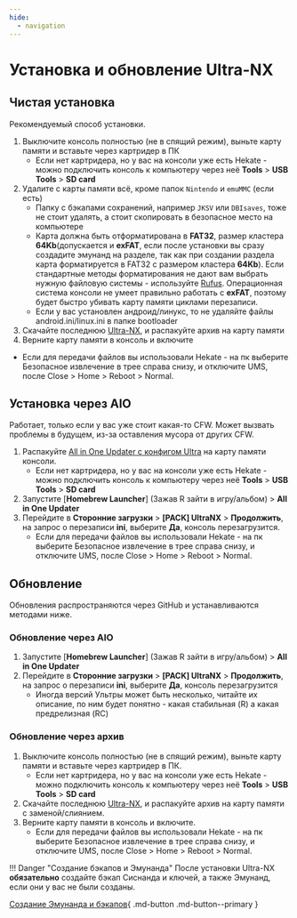 ```yaml
---
hide:
  - navigation
---
```


# Установка и обновление Ultra-NX
## **Чистая установка**

Рекомендуемый способ установки.

1. Выключите консоль полностью (не в спящий режим), выньте карту памяти и вставьте через картридер в ПК
    - Если нет картридера, но у вас на консоли уже есть Hekate - можно подключить консоль к компьютеру через неё **Tools** > **USB Tools** > **SD card**
2. Удалите с карты памяти всё, кроме папок `Nintendo` и `emuMMC` (если есть)
   - Папку с бэкапами сохранений, например `JKSV` или `DBIsaves`, тоже не стоит удалять, а стоит скопировать в безопасное место на компьютере
   - Карта должна быть отформатирована в **FAT32**, размер кластера **64Kb**(допускается и **exFAT**, если после установки вы сразу создадите эмунанд на разделе, так как при создании раздела карта форматируется в FAT32 с размером кластера **64Kb**). Если стандартные методы форматирования не дают вам выбрать нужную файловую системы - используйте [Rufus](https://rufus.ie/ru/). Операционная система консоли не умеет правильно работать с **exFAT**, поэтому будет быстро убивать карту памяти циклами перезаписи.
   - Если у вас установлен андроид/линукс, то не удаляйте файлы android.ini/linux.ini в папке bootloader
3. Скачайте последнюю [Ultra-NX](https://github.com/Ultra-NX/Ultra/releases/latest/download/Ultra.zip), и распакуйте архив на карту памяти
4. Верните карту памяти в консоль и включите
  - Если для передачи файлов вы использовали Hekate - на пк выберите Безопасное извлечение в трее справа снизу, и отключите UMS, после Close > Home > Reboot > Normal.

## **Установка через AIO**

Работает, только если у вас уже стоит какая-то CFW. Может вызвать проблемы в будущем, из-за оставления мусора от других CFW.

1. Распакуйте [All in One Updater с конфигом Ultra](https://github.com/Ultra-NX/Ultra-Resources/releases/download/Homebrews/AIO.zip) на карту памяти консоли.
   - Если нет картридера, но у вас на консоли уже есть Hekate - можно подключить консоль к компьютеру через неё **Tools** > **USB Tools** > **SD card**
2. Запустите [**Homebrew Launcher**] (Зажав R зайти в игру/альбом) > **All in One Updater**
3. Перейдите в **Сторонние загрузки** > **[PACK] UltraNX** > **Продолжить**, на запрос о перезаписи **ini**, выберите **Да**, консоль перезагрузится.
   - Если для передачи файлов вы использовали Hekate - на пк выберите Безопасное извлечение в трее справа снизу, и отключите UMS, после Close > Home > Reboot > Normal.



## **Обновление**
Обновления распространяются через GitHub и устанавливаются методами ниже.

### **Обновление через AIO**

1. Запустите [**Homebrew Launcher**] (Зажав R зайти в игру/альбом) > **All in One Updater**
2. Перейдите в **Сторонние загрузки** > **[PACK] UltraNX** > **Продолжить**, на запрос о перезаписи **ini**, выберите **Да**, консоль перезагрузится
   - Иногда версий Ультры может быть несколько, читайте их описание, по ним будет понятно - какая стабильная (R) а какая предрелизная (RC)


### **Обновление через архив**

1. Выключите консоль полностью (не в спящий режим), выньте карту памяти и вставьте через картридер в ПК.
   - Если нет картридера, но у вас на консоли уже есть Hekate - можно подключить консоль к компьютеру через неё **Tools** > **USB Tools** > **SD card**
2. Скачайте последнюю [Ultra-NX](https://github.com/Ultra-NX/Ultra/releases/latest/download/Ultra.zip), и распакуйте архив на карту памяти с заменой/слиянием.
3. Верните карту памяти в консоль и включите.
   - Если для передачи файлов вы использовали Hekate - на пк выберите Безопасное извлечение в трее справа снизу, и отключите UMS, после Close > Home > Reboot > Normal.

!!! Danger "Создание бэкапов и Эмунанда"
    После установки Ultra-NX **обязательно** создайте бэкап Сиснанда и ключей, а также Эмунанд, если они у вас не были созданы.

[Создание Эмунанда и бэкапов](backup_emuMMC.md){ .md-button .md-button--primary }

